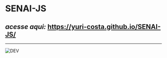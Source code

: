 # SENAI-JS

## *acesse aqui:* https://yuri-costa.github.io/SENAI-JS/
-------------------------------------------------------------
![DEV](https://media.giphy.com/media/XjvtReNjyGjFm/giphy.gif)
